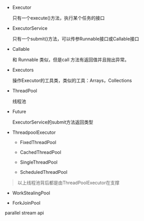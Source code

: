 - Executor
  
  只有一个execute()方法，执行某个任务的接口

- ExecutorService
  
  只有一个submit()方法，可以传参Runnable接口或Callable接口
   
- Callable
  
  和 Runnable 类似，但是call 方法有返回值并且抛出异常。

- Executors 
  
  操作Executor的工具类，类似的工具：Arrays，Collections

- ThreadPool
   
  线程池

- Future

  ExecutorService的submit方法返回类型

- ThreadpoolExecutor

    - FixedThreadPool

    - CachedThreadPool

    - SingleThreadPool

    - ScheduledThreadPool

> 以上线程池背后都是由ThreadPoolExecutor在支撑

- WorkStealingPool

- ForkJoinPool

parallel stream api
